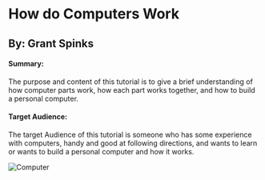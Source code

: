 # How do Computers Work
## By: Grant Spinks
#### Summary:
The purpose and content of this tutorial is to give a brief understanding of how computer parts work, how each part works together, and how to build a personal computer.
#### Target Audience:
The target Audience of this tutorial is someone who has some experience with computers, handy and good at following directions, and wants to learn or wants to build a personal computer and how it works. 

![Computer](https://media.istockphoto.com/id/1249969209/photo/cpu-and-other-computer-parts-on-the-table.jpg?s=612x612&w=0&k=20&c=ZLFnf7myh8VuOt2fXBFJlg7zbazvUE60h92P6hU8kRQ=)
